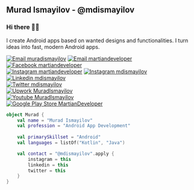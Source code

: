 ## Murad Ismayilov - @mdismayilov
### Hi there 👋🏻

I create Android apps based on wanted designs and functionalities. I turn ideas into fast, modern Android apps.

[![Email muradismayilov](https://img.shields.io/badge/Email-murad.ismaylov.97@gmail.com-red?style=for-the-badge)](mailto:murad.ismaylov.97@gmail.com)
[![Email martiandeveloper](https://img.shields.io/badge/Email-app.martiandeveloper@gmail.com-red?style=for-the-badge)](mailto:app.martiandeveloper@gmail.com)
<br>
[![Facebook martiandeveloper](https://img.shields.io/badge/Facebook-@martiandeveloper-blue?style=for-the-badge)](https://www.facebook.com/martiandeveloper/)
<br>
[![Instagram martiandeveloper](https://img.shields.io/badge/Instagram-@martiandeveloper-pink?style=for-the-badge)](https://www.instagram.com/martiandeveloper/)
[![Instagram mdismayilov](https://img.shields.io/badge/Instagram-@mdismayilov-pink?style=for-the-badge)](https://www.instagram.com/mdismayilov/)
<br>
[![Linkedin mdismayilov](https://img.shields.io/badge/Linkedin-@mdismayilov-cyan?style=for-the-badge)](https://www.linkedin.com/in/mdismayilov/)
<br>
[![Twitter mdismayilov](https://img.shields.io/badge/Twitter-@mdismayilov-blue?style=for-the-badge)](https://twitter.com/mdismayilov/)
<br>
[![Upwork MuradIsmayilov](https://img.shields.io/badge/Upwork-MuradIsmayilov-green?style=for-the-badge)](https://www.upwork.com/o/profiles/users/~0175bd3ba910cc6a7c/)
<br>
[![Youtube MuradIsmayilov](https://img.shields.io/badge/Youtube-@MuradIsmayilov-red?style=for-the-badge)](https://www.youtube.com/channel/UCZlLDhPlAO0IZ5MDGFlY9LA/)
<br>
[![Google Play Store MartianDeveloper](https://img.shields.io/badge/GooglePlayStore-@MartianDeveloper-purple?style=for-the-badge)](https://play.google.com/store/apps/dev?id=7022223219596697913)

```kotlin
object Murad {
    val name = "Murad Ismayilov"
    val profession = "Android App Development"
 
    val primarySkillset = "Android"
    val languages = listOf("Kotlin", "Java")

    val contact = "@mdismayilov".apply {
        instagram = this
        linkedin = this
        twitter = this
    }
}
```
